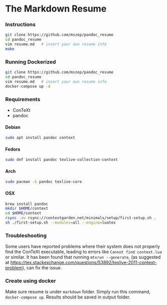 The Markdown Resume
===================

### Instructions
```bash
git clone https://github.com/mszep/pandoc_resume
cd pandoc_resume
vim resume.md   # insert your own resume info
make
```

### Running Dockerized
```bash
git clone https://github.com/mszep/pandoc_resume
cd pandoc_resume
vim resume.md   # insert your own resume info
docker-compose up -d
```

### Requirements

 * ConTeXt
 * pandoc

#### Debian
```bash
sudo apt install pandoc context
```

#### Fedora
```bash
sudo dnf install pandoc texlive-collection-context
```

#### Arch
```bash
sudo pacman -S pandoc texlive-core
```

#### OSX
```bash
brew install pandoc
mkdir $HOME/context
cd $HOME/context
rsync -av rsync://contextgarden.net/minimals/setup/first-setup.sh .
sh ./first-setup.sh --modules=all --engine=luatex
```

### Troubleshooting
Some users have reported problems where their system does not properly find the ConTeXt
executable, leading to errors like `Cannot find context.lua` or similar. It has been found
that running `mtxrun --generate`, (as suggested at
https://tex.stackexchange.com/questions/53892/texlive-2011-context-problem), can fix the
issue.

### Create using docker

Make sure resume is under `markdown` folder. Simply run this command, `docker-compose up`. Results should be saved in output folder.  